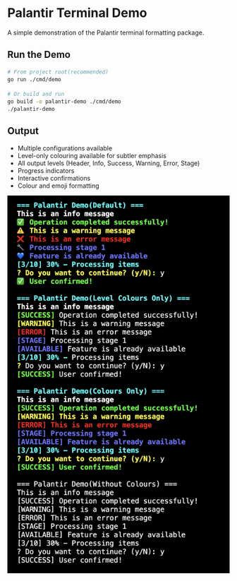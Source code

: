 # Palantir Terminal Demo

A simple demonstration of the Palantir terminal formatting package.

## Run the Demo

```bash
# From project root(recommended)
go run ./cmd/demo

# Or build and run
go build -o palantir-demo ./cmd/demo
./palantir-demo
```

## Output

- Multiple configurations available
- Level-only colouring available for subtler emphasis
- All output levels (Header, Info, Success, Warning, Error, Stage)
- Progress indicators
- Interactive confirmations
- Colour and emoji formatting



<p align="center">
  <img src="terminal.png" alt="Palantir Demo">
</p>


